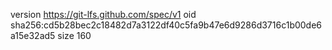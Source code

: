 version https://git-lfs.github.com/spec/v1
oid sha256:cd5b28bec2c18482d7a3122df40c5fa9b47e6d9286d3716c1b00de6a15e32ad5
size 160
